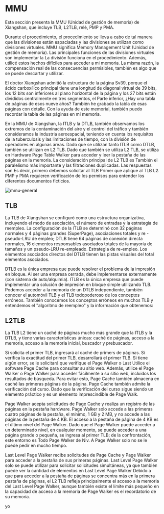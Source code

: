 # MMU

Esta sección presenta la MMU (Unidad de gestión de memoria) de Xiangshan, que incluye TLB, L2TLB, relé, PMP y PMA.

Durante el procedimiento, el procedimiento se lleva a cabo de tal manera que las divisiones están espaciadas y las divisiones se utilizan como divisiones virtuales. MMU significa Memory Management Unit (Unidad de gestión de memoria). Las principales funciones de las divisiones virtuales son implementar la La división funciona en el procedimiento. Además, utilicé estos hechos difíciles para acceder a mi memoria. La misma razón, la compensación real de las consecuencias permisibles, también es algo que se puede descartar y utilizar.

El doctor Xiangshan admitió la estructura de la página Sv39, porque el ácido carboxílico principal tiene una longitud de diagonal virtual de 39 bits, los 12 bits son inferiores al plano horizontal de la página y los 27 bits están divididos centralmente en tres segmentos, el Parte inferior, ¿Hay una tabla de páginas de esos nueve años? También he grabado la tabla de esas páginas con detalle. Con la ayuda de este memorial, también puedo recordar la tabla de las páginas en mi memoria.

En la MMU de Xiangshan, la ITLB y la DTLB, también observamos los extremos de la contaminación del aire y el control del tráfico y también consideramos la industria aeroespacial, teniendo en cuenta los requisitos de la tuberculosis y las limitaciones de tiempo, con la división de operadores en algunas áreas. Dado que se utilizan tanto ITLB como DTLB, también se utilizan en L2 TLB. Dado que también se utiliza L2 TLB, se utiliza en Hardware Page Table Walker para acceder y leer la pestaña de las páginas en la memoria. La consideración principal de L2 TLB es También el paralelismo más importante y las filtraciones duplicadas. Las respuestas son Es decir, primero debemos solicitar al TLB Primer que aplique al TLB L2. PMP y PMA requieren verificación de los permisos para entender los diferentes documentos ficticios.

![mmu-general](../../figs/memblock/mmu-general.png)

## TLB

La TLB de Xiangshan se configuró como una estructura organizativa, incluyendo el modo de asociación, el número de entradas y la estrategia de reempleo. La configuración de la ITLB se determinó con 32 páginas normales y 4 páginas grandes (SuperPage), asociaciones totales y re -pseudo-LRU de empleo; DTLB tiene 64 páginas de conexión directa normales, 16 elementos responsables asociados totales de la mayoría de tamaños y un pseudo-LRU re-empleado. Estrategia de re-empleo. Los elementos asociados directos del DTLB tienen las pistas visuales del total elementos asociados.

DTLB es la única empresa que puede resolver el problema de la impresión en bloque. Al ser una empresa cerrada, debe implementarse externamente (con sistema de auto/alquimia). ITLB es la única empresa que puede implementar una solución de impresión en bloque simple utilizando TLB.
Podemos acceder a la memoria de un DTLB independiente, también conocer el automóvil TLB y el TLB todopoderoso de los conceptos erróneos. También conocemos los conceptos erróneos en muchos TLB y entendemos el "algoritmo de reempleo" y la información que obtenemos:

## L2TLB

La TLB L2 tiene un caché de páginas mucho más grande que la ITLB y la DTLB, y tiene varias características únicas: caché de páginas, acceso a la memoria, acceso a la memoria inicial, buscador y prebuscador.

Si solicita el primer TLB, ingresará al caché de primers de páginas. Si verifica la exactitud del primer TLB, desarrollará el primer TLB. Si tiene algún error, se le solicitará que verifique el Page Walker o Last Utilice el software Page Cache para consultar su sitio web. Además, utilice el Page Walker o Page Walker para acceder fácilmente a su sitio web, incluidos los resultados de búsqueda.
Para evitar esto, Page Cache también almacena en caché las primeras páginas de la página. Page Cache también admite la verificación del curso. Dado que la verificación del curso sigue siendo un elemento práctico y es un elemento imprescindible de Page Walk.

Page Walker acepta solicitudes de Page Cache y realiza un registro de las páginas en la pestaña hardware. Page Walker solo accede a las primeras cuatro páginas de la pestaña, el mínimo, 1 GB y 2 MB, y no accede a las páginas de la pestaña de 4 KB. El acceso a la pestaña de página de 4 KB es el último nivel del Page Walker. Dado que el Page Walker puede acceder a un determinado nivel, en cualquier momento, se puede acceder a una página grande o pequeña, se ingresa al primer TLB; de la confrontación, este entorno es Todo Page Walker de Niv. A Page Walker solo no se le puede pedir en mucho tiempo.

Last Level Page Walker recibe solicitudes de Page Cache y Page Walker para acceder a la pestaña de sus primeras páginas. Last Level Page Walker solo se puede utilizar para solicitar solicitudes simultáneas, ya que también puede ver la cantidad de elementos en Last Level Page Walker Debido a que para acceder a la pestaña de páginas se concentra más en la primera pestaña de páginas, el L2 TLB refleja principalmente el acceso a la memoria del Last Level Page Walker, aunque también existe el límite más pequeño en la capacidad de acceso a la memoria de Page Walker es el recordatorio de su memoria.

yo
